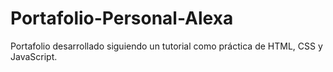 # Portafolio-Personal-Alexa
Portafolio desarrollado siguiendo un tutorial como práctica de HTML, CSS y JavaScript.
